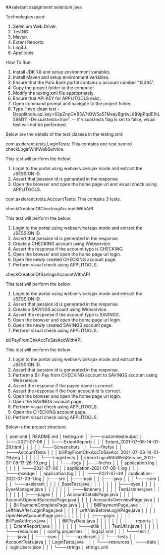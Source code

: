 #Axelerant assignment selenium java

Technologies used:
1. Selenium Web Driver.
2. TestNG.
3. Maven.
4. Extent Reports.
5. Log4J.
6. Applitools

How To Run:
1. Install JDK 1.8 and setup environment variables.
2. Install Maven and setup environment variables.
3. Ensure that the Para Bank portal contains a account number "12345".
4. Copy the project folder to the computer.
5. Modify the textng.xml file appropriately.
6. Ensure that API KEY for APPLITOOLS exist.
7. Open command prompt and navigate to the project folder.
8. Type "mvn clean test -Dapplitools.api.key=63pZnpOVB5A7tQW5o57MxeyBgriwL889pPqdE1hL56M111 -Dvisual.tests=true".
	-- if visual.tests flag is set to false, visual test will not be performed.

Below are the details of the test classes in the testng.xml:

com.axelerant.tests.LoginTests: This contains one test named checkLoginWithWebService.

This test will perform the below.

 1. Login to the portal using webservice/ajax mode and extract the JSESSION ID.
 2. Assert that jsession id is generated in the response.
 3. Open the browser and open the home page url and visual check using APPLITOOLS.
 
com.axelerant.tests.AccountTests: This contains 3 tests.
 
checkCreationOfCheckingAccountWithAPI

 
 This test will perform the below.
 1. Login to the portal using webservice/ajax mode and extract the JSESSION ID.
 2. Assert that jsession id is generated in the response.
 3. Create a CHECKING account using Webservice.
 4. Assert the response if the account type is CHECKING.
 5. Open the browser and open the home page url login.
 6. Open the newly created CHECKING account page.
 7. Perform visual check using APPLITOOLS.
 
 checkCreationOfSavingsAccountWithAPI
 
 
 This test will perform the below.
 1. Login to the portal using webservice/ajax mode and extract the JSESSION ID.
 2. Assert that jsession id is generated in the response.
 3. Create a SAVINGS account using Webservice.
 4. Assert the response if the account type is SAVINGS.
 5. Open the browser and open the home page url login.
 6. Open the newly created SAVINGS account page.
 7. Perform visual check using APPLITOOLS.
 
 
 billPayFromChkAccToSavAccWithAPI
 
 
 This test will perform the below.
 1. Login to the portal using webservice/ajax mode and extract the JSESSION ID.
 2. Assert that jsession id is generated in the response.
 3. Perform a Bill Pay from CHECKING account to SAVINGS account using Webservice.
 4. Assert the response if the payee name is correct.
 5. Assert the response if the from account id is correct.
 6. Open the browser and open the home page url login.
 7. Open the SAVINGS account page.
 8. Perform visual check using APPLITOOLS.
 9. Open the CHECKING account page.
 10. Perform visual check using APPLITOOLS.
 
Below is the project structure.

│   pom.xml
│   README.md
│   testng.xml
│
├───customtestoutput
│   ├───2021-07-08
│   │   ├───ExtentReports
│   │   │       Extent_2021-07-08-14-01-29.html
│   │   │
│   │   └───Screenshots
│   │       └───firefox
│   │           ├───AccountTests
│   │           │       billPayFromChkAccToSavAcc_2021-07-08-14-01-29.png
│   │           │
│   │           └───LoginTests
│   │                   checkLoginWithWebService_2021-07-08-17-26-19.png
│   │
│   └───logs
│       ├───firefox
│       │   │   application.log
│       │   │
│       │   └───2021-07-08
│       │           application-2021-07-08-1.log
│       │
│       └───msedge
│           │   application.log
│           │
│           └───2021-07-09
│                   application-2021-07-09-1.log
│
├───src
│   ├───main
│   │   ├───java
│   │   │   └───com
│   │   │       └───axelerant
│   │   │           │   BaseTest.java
│   │   │           │
│   │   │           ├───eyes
│   │   │           │       EyesManager.java
│   │   │           │
│   │   │           ├───listeners
│   │   │           │       TestListener.java
│   │   │           │
│   │   │           ├───pages
│   │   │           │       AccountDetailsPage.java
│   │   │           │       AccountOpenedSuccessPage.java
│   │   │           │       AccountsOverviewPage.java
│   │   │           │       BillPaymentCompletePage.java
│   │   │           │       BillPaymentPage.java
│   │   │           │       LeftNavAfterLoginPage.java
│   │   │           │       LeftNavBeforeLoginPage.java
│   │   │           │       OpenNewAccountPage.java
│   │   │           │
│   │   │           ├───pojos
│   │   │           │       BillPayAddress.java
│   │   │           │       BillPayData.java
│   │   │           │
│   │   │           ├───reports
│   │   │           │       ExtentReport.java
│   │   │           │
│   │   │           └───utils
│   │   │                   TestUtils.java
│   │   │
│   │   └───resources
│   │           config.properties
│   │           log4j2.xml
│   │
│   └───test
│       ├───java
│       │   └───com
│       │       └───axelerant
│       │           └───tests
│       │                   AccountTests.java
│       │                   LoginTests.java
│       │
│       └───resources
│           ├───data
│           │       loginUsers.json
│           │
│           └───strings
│                   strings.xml
